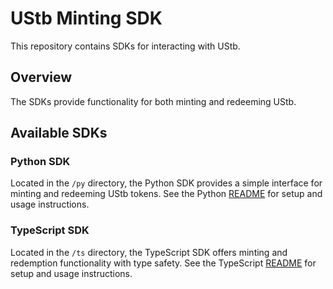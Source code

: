 # UStb Minting SDK

This repository contains SDKs for interacting with UStb.

## Overview

The SDKs provide functionality for both minting and redeeming UStb.

## Available SDKs

### Python SDK

Located in the `/py` directory, the Python SDK provides a simple interface for minting and redeeming UStb tokens. See the Python [README](./py/README.md) for setup and usage instructions.

### TypeScript SDK

Located in the `/ts` directory, the TypeScript SDK offers minting and redemption functionality with type safety. See the TypeScript [README](./ts/README.md) for setup and usage instructions.
